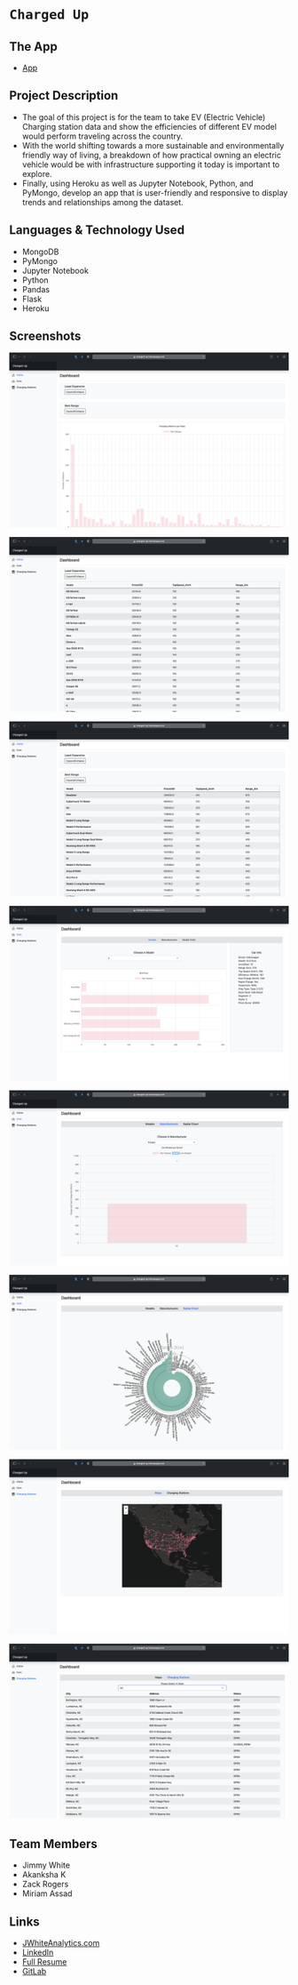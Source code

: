 # `Charged Up`

## The App
- [App](https://charged-up.herokuapp.com)

## Project Description

-  The goal of this project is for the team to take EV (Electric Vehicle) Charging station data and show the efficiencies of different EV model would perform traveling across the country.
- With the world shifting towards a more sustainable and environmentally friendly way of living, a breakdown of how practical owning an electric vehicle would be with infrastructure supporting it today is important to explore.
- Finally, using Heroku as well as Jupyter Notebook, Python, and PyMongo, develop an app that is user-friendly and responsive to display trends and relationships among the dataset.


## Languages & Technology Used

- MongoDB
- PyMongo
- Jupyter Notebook
- Python
- Pandas
- Flask
- Heroku

## Screenshots
![image](/Images/screenshot1.png)

![image](/Images/screenshot2.png)

![image](/Images/screenshot3.png)

![image](/Images/screenshot4.png)

![image](/Images/screenshot5.png)

![image](/Images/screenshot6.png)

![image](/Images/screenshot7.png)

![image](/Images/screenshot8.png)

## Team Members

- Jimmy White
- Akanksha K
- Zack Rogers
- Miriam Assad

## Links
- [JWhiteAnalytics.com](https://jwhiteanalytics.com)
- [LinkedIn](https://www.linkedin.com/in/jimmywhite1987)
- [Full Resume](https://jwhiteanalytics.com/JWhite%20Resume.pdf)
- [GitLab](https://gitlab.com/jimmywhite1987)
